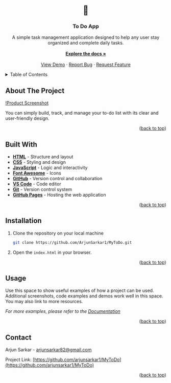 <!-- Improved compatibility of back to top link: See: https://github.com/othneildrew/Best-README-Template/pull/73 -->

<a name="readme-top"></a>

<!-- PROJECT SHIELDS -->
<!--
*** I'm using markdown "reference style" links for readability.
*** Reference links are enclosed in brackets [ ] instead of parentheses ( ).
*** See the bottom of this document for the declaration of the reference variables
*** for contributors-url, forks-url, etc. This is an optional, concise syntax you may use.
*** https://www.markdownguide.org/basic-syntax/#reference-style-links
-->

<!-- PROJECT LOGO -->
<br />
<div align="center">

<span href="https://github.com/arjunsarkar1/MyToDo" style="font-size: 2em;">:pencil:</span>

<h3 align="center">To Do App</h3>

  <p align="center">
  A simple task management application designed to help any user stay organized and complete daily tasks. <br> </br>
    <a href="https://github.com/arjunsarkar1/MyToDo"><strong>Explore the docs »</strong></a>
    <br />
    <br />
    <a href="https://arjunsarkar1.github.io/MyToDo/">View Demo</a>
    ·
    <a href="https://github.com/arjunsarkar1/MyToDo/issues">Report Bug</a>
    ·
    <a href="https://github.com/arjunsarkar1/MyToDo/issues">Request Feature</a>
  </p>
</div>

<!-- TABLE OF CONTENTS -->
<details>
  <summary>Table of Contents</summary>
  <ol>
    <li>
      <a href="#about-the-project">About The Project</a>
      <ul>
        <li><a href="#built-with">Built With</a></li>
      </ul>
    </li>
    <li>
      <a href="#installation">Installation</a>
    </li>
    <li><a href="#usage">Usage</a></li>
    <li><a href="#contact">Contact</a></li>
  </ol>
</details>

<!-- ABOUT THE PROJECT -->

## About The Project

[!Product Screenshot][product-screenshot]

You can simply build, track, and manage your to-do list with its clear and user-friendly design.

<p align="right">(<a href="#readme-top">back to top</a>)</p>

## Built With

- **[HTML](https://developer.mozilla.org/en-US/docs/Web/HTML)** - Structure and layout
- **[CSS](https://developer.mozilla.org/en-US/docs/Web/CSS)** - Styling and design
- **[JavaScript](https://developer.mozilla.org/en-US/docs/Web/JavaScript)** - Logic and interactivity
- **[Font Awesome](https://fontawesome.com/)** - Icons
- **[GitHub](https://github.com/)** - Version control and collaboration
- **[VS Code](https://code.visualstudio.com/)** - Code editor
- **[Git](https://git-scm.com/)** - Version control system
- **[GitHub Pages](https://pages.github.com/)** - Hosting the web application

<p align="right">(<a href="#readme-top">back to top</a>)</p>

## Installation

1. Clone the repository on your local machine
   ```zsh
   git clone https://github.com/ArjunSarkar1/MyToDo.git
   ```
2. Open the `index.html` in your browser.

<p align="right">(<a href="#readme-top">back to top</a>)</p>

<!-- USAGE EXAMPLES -->

## Usage

Use this space to show useful examples of how a project can be used. Additional screenshots, code examples and demos work well in this space. You may also link to more resources.

_For more examples, please refer to the [Documentation](https://example.com)_

<p align="right">(<a href="#readme-top">back to top</a>)</p>

<!-- CONTACT -->

## Contact

Arjun Sarkar - arjunsarkar82@gmail.com

Project Link: [https://github.com/arjunsarkar1/MyToDo](https://github.com/arjunsarkar1/MyToDo)

<p align="right">(<a href="#readme-top">back to top</a>)</p>

<!-- MARKDOWN LINKS & IMAGES -->
<!-- https://www.markdownguide.org/basic-syntax/#reference-style-links -->

[product-screenshot]: images/productImg.png
